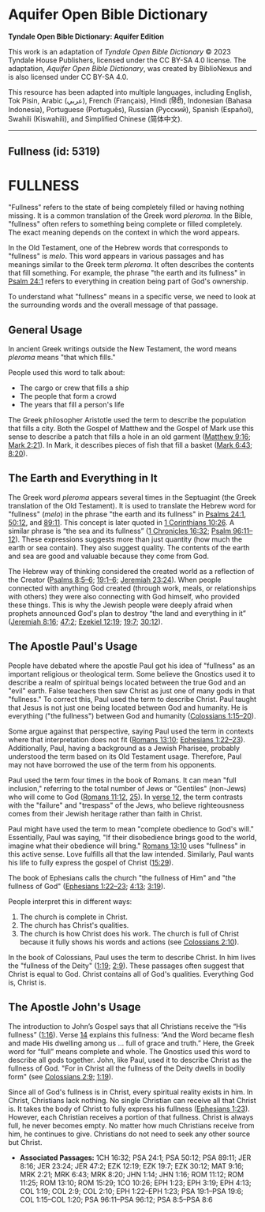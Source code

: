 # Aquifer Open Bible Dictionary

**Tyndale Open Bible Dictionary: Aquifer Edition**

This work is an adaptation of *Tyndale Open Bible Dictionary* © 2023 Tyndale House Publishers, licensed under the CC BY\-SA 4\.0 license. The adaptation, *Aquifer Open Bible Dictionary*, was created by BiblioNexus and is also licensed under CC BY\-SA 4\.0\.

This resource has been adapted into multiple languages, including English, Tok Pisin, Arabic (عربي), French (Français), Hindi (हिंदी), Indonesian (Bahasa Indonesia), Portuguese (Português), Russian (Русский), Spanish (Español), Swahili (Kiswahili), and Simplified Chinese (简体中文).



--------------------------------

## Fullness (id: 5319)

FULLNESS
========

"Fullness" refers to the state of being completely filled or having nothing missing. It is a common translation of the Greek word *pleroma*. In the Bible, "fullness" often refers to something being complete or filled completely. The exact meaning depends on the context in which the word appears.

In the Old Testament, one of the Hebrew words that corresponds to "fullness" is *melo*. This word appears in various passages and has meanings similar to the Greek term *pleroma*. It often describes the contents that fill something. For example, the phrase "the earth and its fullness" in [Psalm 24:1](https://ref.ly/Ps24:1) refers to everything in creation being part of God's ownership.

To understand what "fullness" means in a specific verse, we need to look at the surrounding words and the overall message of that passage.

General Usage
-------------

In ancient Greek writings outside the New Testament, the word means *pleroma* means "that which fills." 

People used this word to talk about: 

* The cargo or crew that fills a ship
* The people that form a crowd
* The years that fill a person's life

The Greek philosopher Aristotle used the term to describe the population that fills a city. Both the Gospel of Matthew and the Gospel of Mark use this sense to describe a patch that fills a hole in an old garment ([Matthew 9:16](https://ref.ly/Matt9:16); [Mark 2:21](https://ref.ly/Mark2:21)). In Mark, it describes pieces of fish that fill a basket ([Mark 6:43](https://ref.ly/Mark6:43); [8:20](https://ref.ly/Mark8:20)).

The Earth and Everything in It
------------------------------

The Greek word *pleroma* appears several times in the Septuagint (the Greek translation of the Old Testament). It is used to translate the Hebrew word for "fullness" (*melo*) in the phrase "the earth and its fullness" in [Psalms 24:1](https://ref.ly/Ps24:1), [50:12](https://ref.ly/Ps50:12), and [89:11](https://ref.ly/Ps89:11). This concept is later quoted in [1 Corinthians 10:26](https://ref.ly/1Cor10:26). A similar phrase is “the sea and its fullness” ([1 Chronicles 16:32](https://ref.ly/1Chr16:32); [Psalm 96:11–12](https://ref.ly/Ps96:11-Ps96:12)). These expressions suggests more than just quantity (how much the earth or sea contain). They also suggest quality. The contents of the earth and sea are good and valuable because they come from God.

The Hebrew way of thinking considered the created world as a reflection of the Creator ([Psalms 8:5–6](https://ref.ly/Ps8:5-Ps8:6); [19:1–6](https://ref.ly/Ps19:1-Ps19:6); [Jeremiah 23:24](https://ref.ly/Jer23:24)). When people connected with anything God created (through work, meals, or relationships with others) they were also connecting with God himself, who provided these things. This is why the Jewish people were deeply afraid when prophets announced God's plan to destroy “the land and everything in it” ([Jeremiah 8:16](https://ref.ly/Jer8:16); [47:2](https://ref.ly/Jer47:2); [Ezekiel 12:19](https://ref.ly/Ezek12:19); [19:7](https://ref.ly/Ezek19:7); [30:12](https://ref.ly/Ezek30:12)).

The Apostle Paul's Usage
------------------------

People have debated where the apostle Paul got his idea of "fullness" as an important religious or theological term. Some believe the Gnostics used it to describe a realm of spiritual beings located between the true God and an "evil" earth. False teachers then saw Christ as just one of many gods in that "fullness." To correct this, Paul used the term to describe Christ. Paul taught that Jesus is not just one being located between God and humanity. He is everything ("the fullness") between God and humanity ([Colossians 1:15–20](https://ref.ly/Col1:15-Col1:20)).

Some argue against that perspective, saying Paul used the term in contexts where that interpretation does not fit ([Romans 13:10](https://ref.ly/Rom13:10); [Ephesians 1:22–23](https://ref.ly/Eph1:22-Eph1:23)). Additionally, Paul, having a background as a Jewish Pharisee, probably understood the term based on its Old Testament usage. Therefore, Paul may not have borrowed the use of the term from his opponents.

Paul used the term four times in the book of Romans. It can mean "full inclusion," referring to the total number of Jews or "Gentiles" (non\-Jews) who will come to God ([Romans 11:12,](https://ref.ly/Rom11:12) [25](https://ref.ly/Rom11:25)). In [verse 12](https://ref.ly/Rom11:12), the term contrasts with the "failure" and "trespass" of the Jews, who believe righteousness comes from their Jewish heritage rather than faith in Christ. 

Paul might have used the term to mean "complete obedience to God's will." Essentially, Paul was saying, "If their disobedience brings good to the world, imagine what their obedience will bring." [Romans 13:10](https://ref.ly/Rom13:10) uses "fullness" in this active sense. Love fulfills all that the law intended. Similarly, Paul wants his life to fully express the gospel of Christ ([15:29](https://ref.ly/Rom15:29)).

The book of Ephesians calls the church "the fullness of Him" and "the fullness of God" ([Ephesians 1:22–23](https://ref.ly/Eph1:22-Eph1:23); [4:13](https://ref.ly/Eph4:13); [3:19](https://ref.ly/Eph3:19)). 

People interpret this in different ways: 

1. The church is complete in Christ.
2. The church has Christ's qualities.
3. The church is how Christ does his work. The church is full of Christ because it fully shows his words and actions (see [Colossians 2:10](https://ref.ly/Col2:10)).

In the book of Colossians, Paul uses the term to describe Christ. In him lives the "fullness of the Deity" ([1:19](https://ref.ly/Col1:19); [2:9](https://ref.ly/Col2:9)). These passages often suggest that Christ is equal to God. Christ contains all of God's qualities. Everything God is, Christ is.

The Apostle John's Usage
------------------------

The introduction to John’s Gospel says that all Christians receive the “His fullness” ([1:16](https://ref.ly/John1:16)). Verse [14](https://ref.ly/John1:14) explains this fullness: “And the Word became flesh and made His dwelling among us … full of grace and truth.” Here, the Greek word for “full” means complete and whole. The Gnostics used this word to describe all gods together. John, like Paul, used it to describe Christ as the fullness of God. "For in Christ all the fullness of the Deity dwells in bodily form" (see [Colossians 2:9;](https://ref.ly/Col2:9) [1:19](https://ref.ly/Col1:19)).

Since all of God's fullness is in Christ, every spiritual reality exists in him. In Christ, Christians lack nothing. No single Christian can receive all that Christ is. It takes the body of Christ to fully express his fullness ([Ephesians 1:23](https://ref.ly/Eph1:23)). However, each Christian receives a portion of that fullness. Christ is always full, he never becomes empty. No matter how much Christians receive from him, he continues to give. Christians do not need to seek any other source but Christ.

* **Associated Passages:** 1CH 16:32; PSA 24:1; PSA 50:12; PSA 89:11; JER 8:16; JER 23:24; JER 47:2; EZK 12:19; EZK 19:7; EZK 30:12; MAT 9:16; MRK 2:21; MRK 6:43; MRK 8:20; JHN 1:14; JHN 1:16; ROM 11:12; ROM 11:25; ROM 13:10; ROM 15:29; 1CO 10:26; EPH 1:23; EPH 3:19; EPH 4:13; COL 1:19; COL 2:9; COL 2:10; EPH 1:22–EPH 1:23; PSA 19:1–PSA 19:6; COL 1:15–COL 1:20; PSA 96:11–PSA 96:12; PSA 8:5–PSA 8:6

